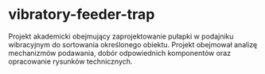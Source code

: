 # vibratory-feeder-trap
Projekt akademicki obejmujący zaprojektowanie pułapki w podajniku wibracyjnym do sortowania określonego obiektu. Projekt obejmował analizę mechanizmów podawania, dobór odpowiednich komponentów oraz opracowanie rysunków technicznych.  
